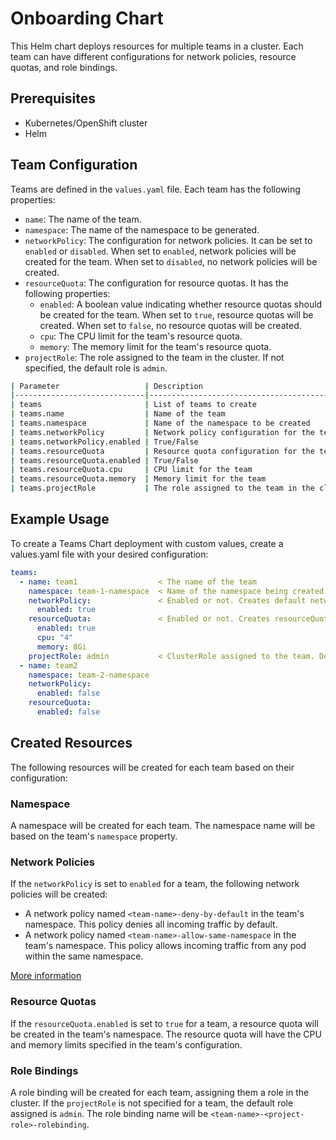 # Onboarding Chart

This Helm chart deploys resources for multiple teams in a cluster. Each team can have different configurations for network policies, resource quotas, and role bindings.
## Prerequisites

- Kubernetes/OpenShift cluster
- Helm
## Team Configuration

Teams are defined in the `values.yaml` file. Each team has the following properties:

- `name`: The name of the team.
- `namespace`: The name of the namespace to be generated.
- `networkPolicy`: The configuration for network policies. It can be set to `enabled` or `disabled`. When set to `enabled`, network policies will be created for the team. When set to `disabled`, no network policies will be created.
- `resourceQuota`: The configuration for resource quotas. It has the following properties:
  - `enabled`: A boolean value indicating whether resource quotas should be created for the team. When set to `true`, resource quotas will be created. When set to `false`, no resource quotas will be created.
  - `cpu`: The CPU limit for the team's resource quota.
  - `memory`: The memory limit for the team's resource quota.
- `projectRole`: The role assigned to the team in the cluster. If not specified, the default role is `admin`.

```bash
| Parameter                   | Description                                  | Default |
|-----------------------------|----------------------------------------------|---------|
| teams                       | List of teams to create                      |   []    |
| teams.name                  | Name of the team                             |         |
| teams.namespace             | Name of the namespace to be created          |         |
| teams.networkPolicy         | Network policy configuration for the team    |         |
| teams.networkPolicy.enabled | True/False                                   | False   |
| teams.resourceQuota         | Resource quota configuration for the team    |         |
| teams.resourceQuota.enabled | True/False                                   | False   |
| teams.resourceQuota.cpu     | CPU limit for the team                       |         |
| teams.resourceQuota.memory  | Memory limit for the team                    |         |
| teams.projectRole           | The role assigned to the team in the cluster | admin   |
```

## Example Usage
To create a Teams Chart deployment with custom values, create a values.yaml file with your desired configuration:

```yaml
teams:
  - name: team1                  < The name of the team
    namespace: team-1-namespace  < Name of the namespace being created
    networkPolicy:               < Enabled or not. Creates default networkPolicies. Default = false
      enabled: true
    resourceQuota:               < Enabled or not. Creates resourceQuotas for the namespace. Default = false
      enabled: true
      cpu: "4"
      memory: 8Gi
    projectRole: admin           < ClusterRole assigned to the team. Default = admin
  - name: team2
    namespace: team-2-namespace
    networkPolicy:
      enabled: false
    resourceQuota:
      enabled: false
```
## Created Resources

The following resources will be created for each team based on their configuration:

### Namespace

A namespace will be created for each team. The namespace name will be based on the team's `namespace` property.

### Network Policies

If the `networkPolicy` is set to `enabled` for a team, the following network policies will be created:

- A network policy named `<team-name>-deny-by-default` in the team's namespace. This policy denies all incoming traffic by default.
- A network policy named `<team-name>-allow-same-namespace` in the team's namespace. This policy allows incoming traffic from any pod within the same namespace.

[More information](https://docs.openshift.com/container-platform/latest/networking/network_policy/creating-network-policy.html#nw-networkpolicy-create-cli_creating-network-policy)
### Resource Quotas

If the `resourceQuota.enabled` is set to `true` for a team, a resource quota will be created in the team's namespace. The resource quota will have the CPU and memory limits specified in the team's configuration.

### Role Bindings

A role binding will be created for each team, assigning them a role in the cluster. If the `projectRole` is not specified for a team, the default role assigned is `admin`. The role binding name will be `<team-name>-<project-role>-rolebinding`.
